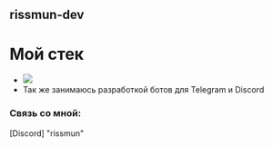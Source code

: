 ## rissmun-dev

# Мой стек
- ![](https://skillicons.dev/icons?i=js,ts,html,css,go,react,php,coffeescript,c,cs,cpp,docker,django,electron,fastapi,flask,neovim,py,rust,sqlite,vscode,visualstudio&theme=dark)
- Так же занимаюсь разработкой ботов для Telegram и Discord
  
### Связь со мной: 
[Discord] "rissmun"

